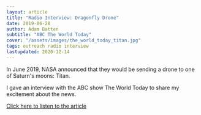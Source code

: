 ```yaml
---
layout: article
title: "Radio Interview: Dragonfly Drone"
date: 2019-06-28
author: Adam Batten
subtitle: "ABC The World Today"
cover: "/assets/images/the_world_today_titan.jpg"
tags: outreach radio interview
lastupdated: 2020-12-14
---
```


In June 2019, NASA announced that they would be sending a drone to one of Saturn's moons: Titan.  

I gave an interview with the ABC show The World Today to share my excitement about the news. 

<a href="https://www.abc.net.au/radio/programs/worldtoday/nasa-dragonfly-drone-to-land-on-saturns-moon-titan-in-2034/11260122">Click here to listen to the article<a>





